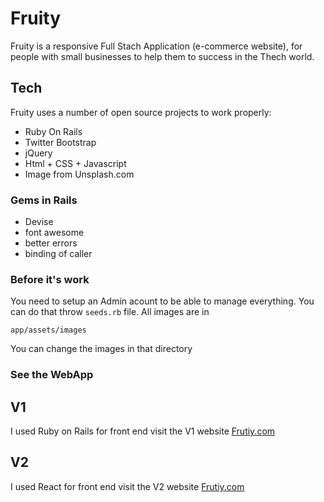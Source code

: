 # Fruity



Fruity is a responsive Full Stach Application (e-commerce website), for people with small businesses to help them to success in the Thech world.


## Tech

Fruity uses a number of open source projects to work properly:

*  Ruby On Rails  
* Twitter Bootstrap
* jQuery
* Html + CSS + Javascript
* Image from Unsplash.com 

### Gems in Rails

* Devise
* font awesome
* better errors
 * binding of caller




### Before it's work
You need to setup an Admin acount to be able to manage everything. You can do that throw `seeds.rb` file.
All images are in
```
app/assets/images
```
You can change the images in that directory


### See the WebApp
## V1
I used Ruby on Rails for front end
visit the V1 website [Frutiy.com](https://frutity.herokuapp.com/)
## V2
I used React for front end
visit the V2 website [Frutiy.com](https://fruity-react.herokuapp.com)
